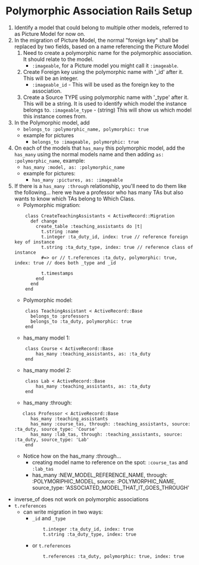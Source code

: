# Polymorphic Association Rails Setup

1. Identify a model that could belong to multiple other models, referred to as Picture Model for now on.
1. In the migration of Picture Model, the normal "foreign key" shall be replaced by two fields, based on a name referencing the Picture Model
    1. Need to create a polymorphic name for the polymorphic association. It should relate to the model.
        - ` :imageable `, for a Picture model you might call it ` :imageable `.
    1. Create Foreign key using the polymorphic name with '_id' after it. This will be an integer.
        - ` :imageable_id ` - This will be used as the foreign key to the association.
    1. Create a Source TYPE using polymorphic name with '_type' after it. This will be a string. It is used to identify which model the instance belongs to.
        ` :imageable_type ` - (string) This will show us which model this instance comes from.
1. In the Polymorphic model, add
    - ` belongs_to :polymorphic_name, polymorphic: true `
    - example for pictures
        - ` belongs_to :imageable, polymorphic: true `
1. On each of the models that ` has_many ` this polymorphic model, add the ` has_many ` using the normal models name and then adding ` as: :polymorphic_name `, example:
    - ` has_many :model, as: :polymorphic_name `
    - example for pictures:
        - ` has_many :pictures, as: :imageable `
1. If there is a ` has_many :through ` relationship, you'll need to do them like the following... here we have a professor who has many TAs but also wants to know which TAs belong to Which Class.
    - Polymorphic migration:
    ```
        class CreateTeachingAssistants < ActiveRecord::Migration
          def change
            create_table :teaching_assistants do |t|
              t.string :name
              t.integer :ta_duty_id, index: true // reference foreign key of instance
              t.string :ta_duty_type, index: true // reference class of instance
              #=> or // t.references :ta_duty, polymorphic: true, index: true // does both _type and _id

              t.timestamps
            end
          end
        end
    ```
    - Polymorphic model:
    ```
        class TeachingAssistant < ActiveRecord::Base
          belongs_to :professors
          belongs_to :ta_duty, polymorphic: true
        end
    ```
    - has_many model 1:
    ```
        class Course < ActiveRecord::Base
            has_many :teaching_assistants, as: :ta_duty
        end
    ```
    - has_many model 2:
    ```
        class Lab < ActiveRecord::Base
            has_many :teaching_assistants, as: :ta_duty
        end
    ```
    - has_many :through:
    ```
       class Professor < ActiveRecord::Base
          has_many :teaching_assistants
          has_many :course_tas, through: :teaching_assistants, source: :ta_duty, source_type: 'Course'
          has_many :lab_tas, through: :teaching_assistants, source: :ta_duty, source_type: 'Lab'
        end
    ```
    - Notice how on the has_many :through...
        - creating model name to reference on the spot: ` :course_tas ` and ` :lab_tas `
        - has_many :NEW_MODEL_REFERENCE_NAME, through: :POLYMORIPHIC_MODEL, source: :POLYMORPHIC_NAME, source_type: 'ASSOCIATED_MODEL_THAT_IT_GOES_THROUGH'
- inverse_of does not work on polymorphic associations
- ` t.references `
    - can write migration in two ways:
        - ` _id ` and ` _type `
            ```
                t.integer :ta_duty_id, index: true
                t.string :ta_duty_type, index: true
            ```
        - or ` t.references `
            ```
                t.references :ta_duty, polymorphic: true, index: true
            ```
